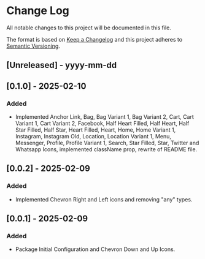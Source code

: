 # Change Log

All notable changes to this project will be documented in this file.

The format is based on [Keep a Changelog](http://keepachangelog.com/)
and this project adheres to [Semantic Versioning](http://semver.org/).

## [Unreleased] - yyyy-mm-dd

## [0.1.0] - 2025-02-10

### Added

- Implemented Anchor Link, Bag, Bag Variant 1, Bag Variant 2, Cart, Cart Variant 1, Cart Variant 2, Facebook, Half Heart Filled, Half Heart, Half Star Filled, Half Star, Heart Filled, Heart, Home, Home Variant 1, Instagram, Instagram Old, Location, Location Variant 1, Menu, Messenger, Profile, Profile Variant 1, Search, Star Filled, Star, Twitter and Whatsapp Icons, implemented className prop, rewrite of README file.

## [0.0.2] - 2025-02-09

### Added

- Implemented Chevron Right and Left icons and removing "any" types.

## [0.0.1] - 2025-02-09

### Added

- Package Initial Configuration and Chevron Down and Up Icons.
